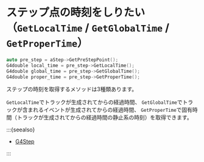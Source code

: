 # ステップ点の時刻をしりたい（``GetLocalTime`` / ``GetGlobalTime`` / ``GetProperTime``）

```cpp
auto pre_step = aStep->GetPreStepPoint();
G4double local_time = pre_step->GetLocalTime();
G4double global_time = pre_step->GetGlobalTime();
G4double proper_time = pre_step->GetProperTime();
```

ステップの時刻を取得するメソッドは3種類あります。

``GetLocalTime``でトラックが生成されてからの経過時間、
``GetGlobalTime``でトラックが含まれるイベントが生成されてからの経過時間、
``GetProperTime``で固有時間（トラックが生成されてからの経過時間の静止系の時刻）を取得できます。

:::{seealso}

- [G4Step](https://geant4.kek.jp/Reference/11.2.0/classG4Step.html)

:::
